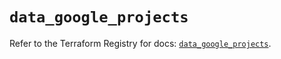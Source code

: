 # `data_google_projects`

Refer to the Terraform Registry for docs: [`data_google_projects`](https://registry.terraform.io/providers/hashicorp/google/6.29.0/docs/data-sources/projects).
